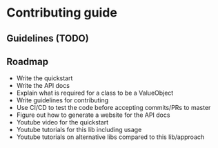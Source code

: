 # Contributing guide

## Guidelines (TODO)

## Roadmap

- Write the quickstart
- Write the API docs
- Explain what is required for a class to be a ValueObject
- Write guidelines for contributing
- Use CI/CD to test the code before accepting commits/PRs to master
- Figure out how to generate a website for the API docs
- Youtube video for the quickstart
- Youtube tutorials for this lib including usage
- Youtube tutorials on alternative libs compared to this lib/approach
